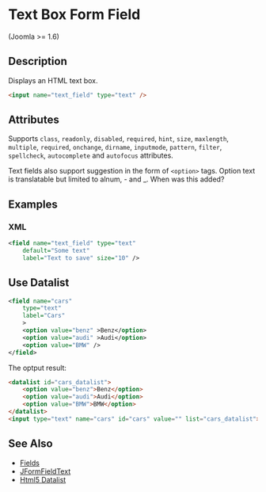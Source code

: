 # Text Box Form Field

<versionInfo>(Joomla &gt;= 1.6)</versionInfo>

## Description

Displays an HTML text box.

```html
<input name="text_field" type="text" />
```

## Attributes

Supports `class`, `readonly`, `disabled`, `required`, `hint`, `size`, `maxlength`, `multiple`, `required`, `onchange`,
`dirname`, `inputmode`, `pattern`, `filter`, `spellcheck`, `autocomplete` and `autofocus` attributes.

Text fields also support suggestion in the form of `<option>` tags.
Option text is translatable but limited to alnum, - and _.
When was this added?

## Examples

### XML

```xml
<field name="text_field" type="text"
    default="Some text"
    label="Text to save" size="10" />
```

## Use Datalist

```xml
<field name="cars"
	type="text"
	label="Cars"
	>
	<option value="benz" >Benz</option>
	<option value="audi" >Audi</option>
	<option value="BMW" />
</field>
```

The optput result:

```html
<datalist id="cars_datalist">
	<option value="benz">Benz</option>
	<option value="audi">Audi</option>
	<option value="BMW">BMW</option>
</datalist>
<input type="text" name="cars" id="cars" value="" list="cars_datalist"></div>
```

## See Also

* [Fields](#/en/cms/platform/form/fields.md)
* [JFormFieldText](http://api.joomla.org/cms-3/classes/JFormFieldText.html)
* [Html5 Datalist](http://www.w3schools.com/tags/tag_datalist.asp)
